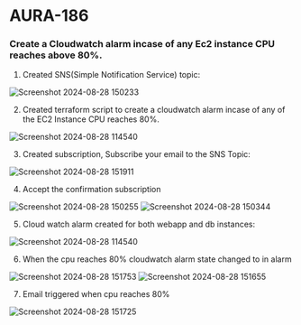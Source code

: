 # AURA-186

### Create a Cloudwatch alarm incase of any Ec2 instance CPU reaches above 80%.


1. Created SNS(Simple Notification Service) topic:


![Screenshot 2024-08-28 150233](https://github.com/user-attachments/assets/cc43a77d-2e98-44ec-bf35-a8313a0ea746)

2. Created terraform script to create a cloudwatch alarm incase of any of the EC2 Instance CPU reaches 80%.

![Screenshot 2024-08-28 114540](https://github.com/user-attachments/assets/ad679e02-fd17-4aeb-ba45-72435212f200)

3. Created subscription, Subscribe your email to the SNS Topic:

![Screenshot 2024-08-28 151911](https://github.com/user-attachments/assets/34bf8a65-31eb-4354-8088-3efd988931d7)

4. Accept the confirmation subscription

![Screenshot 2024-08-28 150255](https://github.com/user-attachments/assets/c7d3db08-8f00-4678-aab4-83fd5e23ba70)
![Screenshot 2024-08-28 150344](https://github.com/user-attachments/assets/c8a79df4-5252-4afe-89c8-e9a04fc85cd7)

5. Cloud watch alarm created for both webapp and db instances:

![Screenshot 2024-08-28 114540](https://github.com/user-attachments/assets/789bf30f-8970-45f8-a2e1-9391859ff97e)

6. When the cpu reaches 80% cloudwatch alarm state changed to in alarm

![Screenshot 2024-08-28 151753](https://github.com/user-attachments/assets/42b93ba9-8d49-434a-8a76-03b1b4817ce9)
![Screenshot 2024-08-28 151655](https://github.com/user-attachments/assets/5444b9da-5c58-48b6-a11b-7e66a59b8c8c)

7. Email triggered when cpu reaches 80%

![Screenshot 2024-08-28 151725](https://github.com/user-attachments/assets/9c01c973-ecdc-4b73-af4e-154c8095da25)










